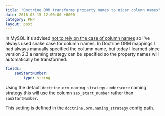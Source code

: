 ```yaml
---
title: "Doctrine ORM transforms property names to nicer column names"
date: 2016-03-15 12:00:00 +0000
category: PHP
layout: post
---
```

In MySQL it's advised [not to rely on the case of column names](http://stackoverflow.com/a/12045852) so I've always used snake case for column names.
In Doctrine ORM mappings I had always manually specified the column name, but today I learned since version 2.3 a naming strategy can be specified
so the property names will automatically be transformed.

```yaml
fields:
    saoStartNumber:
        type: string
```

Using the default `doctrine.orm.naming_strategy.underscore` naming strategy this will use the column `sao_start_number` rather than `saoStartNumber`.

This setting is defined in [the `doctrine.orm.naming_strategy` config path](https://github.com/symfony/symfony-standard/blob/v3.0.3/app/config/config.yml#L58).
